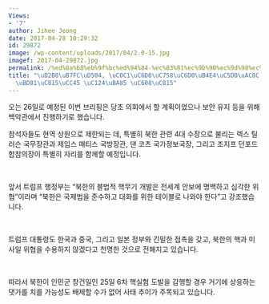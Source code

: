 ```yaml
---
Views:
- '7'
author: Jihee Jeong
date: 2017-04-28 10:29:32
id: 29872
image: /wp-content/uploads/2017/04/2.0-15.jpg
imagef: 2017-04-29872.jpg
permalink: /%ed%8a%b8%eb%9f%bc%ed%94%84-%ec%83%81%ec%9b%90%ec%9d%98%ec%9b%90%eb%93%a4%ec%97%90%ea%b2%8c-%ec%83%88-%eb%8c%80%eb%b6%81%ec%a0%95%ec%b1%85-%ec%84%a4%eb%aa%85-%ec%98%88%ec%a0%95/
title: "\uD2B8\uB7FC\uD504, \uC0C1\uC6D0\uC758\uC6D0\uB4E4\uC5D0\uAC8C \uC0C8 \uB300\
  \uBD81\uC815\uCC45 \uC124\uBA85 \uC608\uC815"
---
```


오는 26일로 예정된 이번 브리핑은 당초 의회에서 할 계획이었으나 보안 유지 등을 위해 백악관에서 진행하기로 했습니다.

참석자들도 현역 상원으로 제한되는 데, 특별히 북한 관련 4대 수장으로 불리는 렉스 틸러슨 국무장관과 제임스 매티스 국방장관, 댄 코츠 국가정보국장, 그리고 조지프 던포드 합참의장이 특별히 자리를 함께할 예정입니다.

&nbsp;

앞서 트럼프 행정부는 “북한의 블법적 핵무기 개발은 전세계 안보에 명백하고 심각한 위협”이라며 “북한은 국제법을 준수하고 대화를 위한 테이블로 나와야 한다”고 강조했습니다.

&nbsp;

트럼프 대통령도 한국과 중국, 그리고 일본 정부와 긴밀한 접촉을 갖고, 북한의 핵과 미사일 위협을 수용하지 않겠다고 천명한 것으로 전해지고 있습니다.

&nbsp;

따라서 북한이 인민군 창건일인 25일 6차 핵실험 도발을 감행할 경우 거기에 상응하는 댓가를 치를 가능성도 배제할 수가 없어 사태 추이가 주목되고 있습니다.